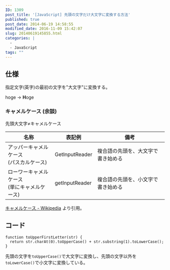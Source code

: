 ```yaml
---
ID: 1309
post_title: '[JavaScript] 先頭の文字だけ大文字に変換する方法'
published: true
post_date: 2014-06-19 14:58:55
modified_date: 2016-11-09 15:42:07
slug: 20140619145855.html
categories: |
  -
  - JavaScript
tags: ""
---
```

<!--more-->
## 仕様
指定文字(英字)の最初の文字を"大文字"に変換する。

hoge -> <b>H</b>oge

### キャメルケース (余談)
先頭大文字≠キャメルケース

| 名称 | 表記例 | 備考 |
|------|--------|------|
| アッパーキャメルケース<br>(パスカルケース) | GetInputReader | 複合語の先頭を、大文字で書き始める | 
| ローワーキャメルケース<br>(単にキャメルケース) | getInputReader | 複合語の先頭を、小文字で書き始める |

[キャメルケース - Wikipedia](https://ja.wikipedia.org/wiki/%E3%82%AD%E3%83%A3%E3%83%A1%E3%83%AB%E3%82%B1%E3%83%BC%E3%82%B9) より引用。


## コード

```language-javascript
function toUpperFirstLetter(str) {
  return str.charAt(0).toUpperCase() + str.substring(1).toLowerCase();
}
```

先頭の文字を`toUpperCase()`で大文字に変換し、先頭の文字以外を`toLowerCase()`で小文字に変換している。